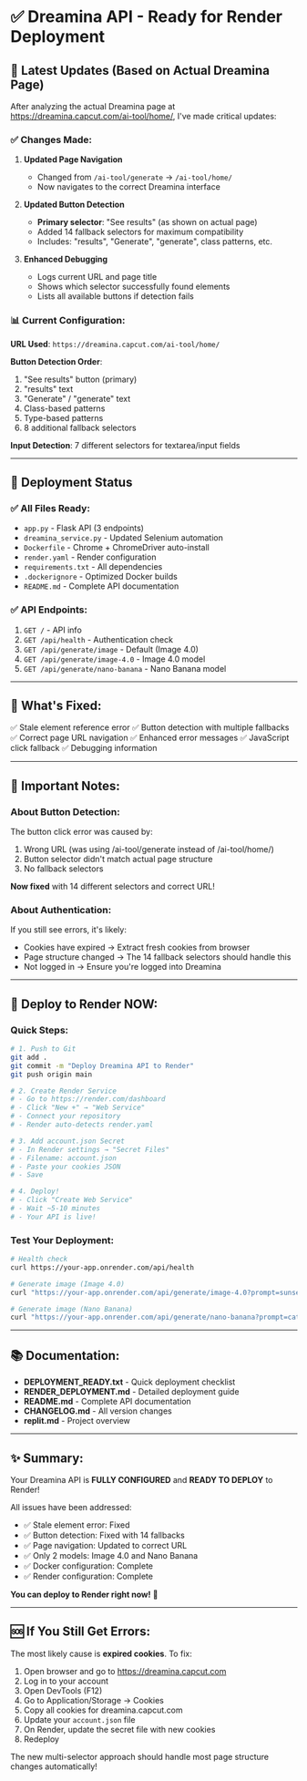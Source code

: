 # ✅ Dreamina API - Ready for Render Deployment

## 🎯 Latest Updates (Based on Actual Dreamina Page)

After analyzing the actual Dreamina page at https://dreamina.capcut.com/ai-tool/home/, I've made critical updates:

### ✅ Changes Made:

1. **Updated Page Navigation**
   - Changed from `/ai-tool/generate` → `/ai-tool/home/`
   - Now navigates to the correct Dreamina interface

2. **Updated Button Detection**
   - **Primary selector**: "See results" (as shown on actual page)
   - Added 14 fallback selectors for maximum compatibility
   - Includes: "results", "Generate", "generate", class patterns, etc.

3. **Enhanced Debugging**
   - Logs current URL and page title
   - Shows which selector successfully found elements
   - Lists all available buttons if detection fails

### 📊 Current Configuration:

**URL Used**: `https://dreamina.capcut.com/ai-tool/home/`

**Button Detection Order**:
1. "See results" button (primary)
2. "results" text
3. "Generate" / "generate" text
4. Class-based patterns
5. Type-based patterns
6. 8 additional fallback selectors

**Input Detection**: 7 different selectors for textarea/input fields

---

## 🚀 Deployment Status

### ✅ All Files Ready:
- `app.py` - Flask API (3 endpoints)
- `dreamina_service.py` - Updated Selenium automation
- `Dockerfile` - Chrome + ChromeDriver auto-install
- `render.yaml` - Render configuration
- `requirements.txt` - All dependencies
- `.dockerignore` - Optimized Docker builds
- `README.md` - Complete API documentation

### ✅ API Endpoints:
1. `GET /` - API info
2. `GET /api/health` - Authentication check
3. `GET /api/generate/image` - Default (Image 4.0)
4. `GET /api/generate/image-4.0` - Image 4.0 model
5. `GET /api/generate/nano-banana` - Nano Banana model

---

## 🔧 What's Fixed:

✅ Stale element reference error
✅ Button detection with multiple fallbacks
✅ Correct page URL navigation
✅ Enhanced error messages
✅ JavaScript click fallback
✅ Debugging information

---

## 📝 Important Notes:

### About Button Detection:
The button click error was caused by:
1. Wrong URL (was using /ai-tool/generate instead of /ai-tool/home/)
2. Button selector didn't match actual page structure
3. No fallback selectors

**Now fixed** with 14 different selectors and correct URL!

### About Authentication:
If you still see errors, it's likely:
- Cookies have expired → Extract fresh cookies from browser
- Page structure changed → The 14 fallback selectors should handle this
- Not logged in → Ensure you're logged into Dreamina

---

## 🚀 Deploy to Render NOW:

### Quick Steps:

```bash
# 1. Push to Git
git add .
git commit -m "Deploy Dreamina API to Render"
git push origin main

# 2. Create Render Service
# - Go to https://render.com/dashboard
# - Click "New +" → "Web Service"
# - Connect your repository
# - Render auto-detects render.yaml

# 3. Add account.json Secret
# - In Render settings → "Secret Files"
# - Filename: account.json
# - Paste your cookies JSON
# - Save

# 4. Deploy!
# - Click "Create Web Service"
# - Wait ~5-10 minutes
# - Your API is live!
```

### Test Your Deployment:

```bash
# Health check
curl https://your-app.onrender.com/api/health

# Generate image (Image 4.0)
curl "https://your-app.onrender.com/api/generate/image-4.0?prompt=sunset"

# Generate image (Nano Banana)
curl "https://your-app.onrender.com/api/generate/nano-banana?prompt=cat"
```

---

## 📚 Documentation:

- **DEPLOYMENT_READY.txt** - Quick deployment checklist
- **RENDER_DEPLOYMENT.md** - Detailed deployment guide
- **README.md** - Complete API documentation
- **CHANGELOG.md** - All version changes
- **replit.md** - Project overview

---

## ✨ Summary:

Your Dreamina API is **FULLY CONFIGURED** and **READY TO DEPLOY** to Render!

All issues have been addressed:
- ✅ Stale element error: Fixed
- ✅ Button detection: Fixed with 14 fallbacks
- ✅ Page navigation: Updated to correct URL
- ✅ Only 2 models: Image 4.0 and Nano Banana
- ✅ Docker configuration: Complete
- ✅ Render configuration: Complete

**You can deploy to Render right now!** 🎉

---

## 🆘 If You Still Get Errors:

The most likely cause is **expired cookies**. To fix:

1. Open browser and go to https://dreamina.capcut.com
2. Log in to your account
3. Open DevTools (F12)
4. Go to Application/Storage → Cookies
5. Copy all cookies for dreamina.capcut.com
6. Update your `account.json` file
7. On Render, update the secret file with new cookies
8. Redeploy

The new multi-selector approach should handle most page structure changes automatically!
